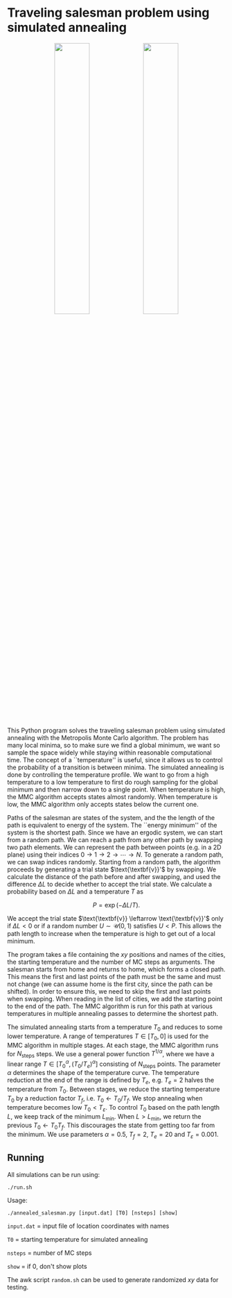 # Traveling salesman problem using simulated annealing

<p align="center">
<img src="https://github.com/Roninkoi/ParPS/assets/12766039/5e1784a3-4f29-433f-b079-84cf2fb1f439" width=40% height=40%>
<img src="https://github.com/Roninkoi/ParPS/assets/12766039/3549f160-f1bb-42b6-ac88-172df1add424" width=40% height=40%>
</p>

This Python program solves the traveling salesman problem using simulated annealing with the Metropolis Monte Carlo algorithm. The problem has many local minima, so to make sure we find a global minimum, we want so sample the space widely while staying within reasonable computational time. The concept of a ``temperature'' is useful, since it allows us to control the probability of a transition is between minima. The simulated annealing is done by controlling the temperature profile. We want to go from a high temperature to a low temperature to first do rough sampling for the global minimum and then narrow down to a single point. When temperature is high, the MMC algorithm accepts states almost randomly. When temperature is low, the MMC algorithm only accepts states below the current one.

Paths of the salesman are states of the system, and the the length of the path is equivalent to energy of the system. The ``energy minimum'' of the system is the shortest path. Since we have an ergodic system, we can start from a random path. We can reach a path from any other path by swapping two path elements. We can represent the path between points (e.g. in a 2D plane) using their indices $0 \rightarrow 1 \rightarrow 2 \rightarrow \cdots \rightarrow N$. To generate a random path, we can swap indices randomly. Starting from a random path, the algorithm proceeds by generating a trial state $\text{\textbf{v}}'$ by swapping. We calculate the distance of the path before and after swapping, and used the difference $\Delta L$ to decide whether to accept the trial state. We calculate a probability based on $\Delta L$ and a temperature $T$ as

$$
P = \exp \left ( -\Delta L / T \right ).
$$

We accept the trial state $\text{\textbf{v}} \leftarrow \text{\textbf{v}}'$ only if $\Delta L < 0$ or if a random number $U \sim \mathcal{U}(0, 1)$ satisfies $U < P$. This allows the path length to increase when the temperature is high to get out of a local minimum.

The program takes a file containing the $xy$ positions and names of the cities, the starting temperature and the number of MC steps as arguments. The salesman starts from home and returns to home, which forms a closed path. This means the first and last points of the path must be the same and must not change (we can assume home is the first city, since the path can be shifted). In order to ensure this, we need to skip the first and last points when swapping. When reading in the list of cities, we add the starting point to the end of the path. The MMC algorithm is run for this path at various temperatures in multiple annealing passes to determine the shortest path.

The simulated annealing starts from a temperature $T_0$ and reduces to some lower temperature. A range of temperatures $T \in [T_0, 0]$ is used for the MMC algorithm in multiple stages. At each stage, the MMC algorithm runs for $N_\text{steps}$ steps. We use a general power function $T^{1/\alpha}$, where we have a linear range $T \in [T_0^{\alpha}, (T_0/T_e)^{\alpha}]$ consisting of $N_\text{steps}$ points. The parameter $\alpha$ determines the shape of the temperature curve. The temperature reduction at the end of the range is defined by $T_e$, e.g. $T_e = 2$ halves the temperature from $T_0$. Between stages, we reduce the starting temperature $T_0$ by a reduction factor $T_f$, i.e. $T_0 \leftarrow T_0 / T_f$. We stop annealing when temperature becomes low $T_0 < T_\varepsilon$. To control $T_0$ based on the path length $L$, we keep track of the minimum $L_\text{min}$. When $L > L_\text{min}$, we return the previous $T_0 \leftarrow T_0 T_f$. This discourages the state from getting too far from the minimum. We use parameters $\alpha = 0.5$, $T_f = 2$, $T_e = 20$ and $T_\varepsilon = 0.001$.

## Running

All simulations can be run using:
```
./run.sh
```

Usage:
```
./annealed_salesman.py [input.dat] [T0] [nsteps] [show]
```

`input.dat` = input file of location coordinates with names

`T0` = starting temperature for simulated annealing

`nsteps` = number of MC steps

`show` = if 0, don't show plots

The awk script `random.sh` can be used to generate randomized $xy$ data for testing.

